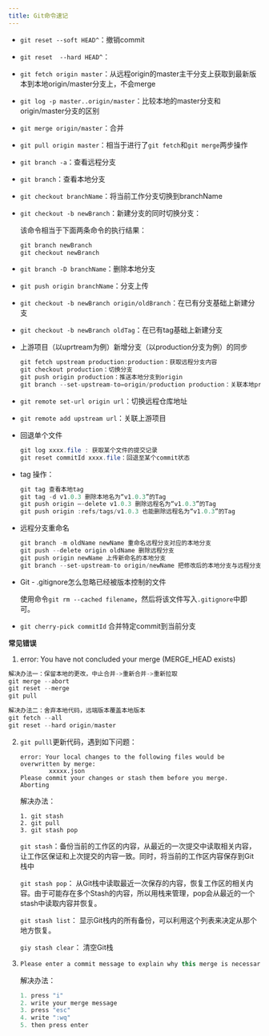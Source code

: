 ```yaml
---
title: Git命令速记
---
```


- ```git reset --soft HEAD^```：撤销commit

- ```git reset  --hard HEAD^```：

- ```git fetch origin master```：从远程origin的master主干分支上获取到最新版本到本地origin/master分支上，不会merge

- ```git log -p master..origin/master```：比较本地的master分支和origin/master分支的区别

- ```git merge origin/master```：合并

- ```git pull origin master```：相当于进行了```git fetch```和```git merge```两步操作

- ```git branch -a```：查看远程分支

- ```git branch```：查看本地分支

- ```git checkout branchName```：将当前工作分支切换到branchName

- ```git checkout -b newBranch```：新建分支的同时切换分支：

  该命令相当于下面两条命令的执行结果：

  ```java
  git branch newBranch
  git checkout newBranch
  ```

- ```git branch -D branchName```：删除本地分支

- ```git push origin branchName```：分支上传

- ```git checkout -b newBranch origin/oldBranch```：在已有分支基础上新建分支

- ```git checkout -b newBranch oldTag```：在已有tag基础上新建分支

- 上游项目（以uprtream为例）新增分支（以production分支为例）的同步

  ```java
  git fetch upstream production:production：获取远程分支内容
  git checkout production：切换分支
  git push origin production：推送本地分支到origin
  git branch --set-upstream-to=origin/production production：关联本地production与远程production
  ```

- ```git remote set-url origin url```：切换远程仓库地址

- ```git remote add upstream url```：关联上游项目

- 回退单个文件

  ```java
  git log xxxx.file : 获取某个文件的提交记录
  git reset commitId xxxx.file：回退至某个commit状态
  ```

- tag 操作：

  ```java
  git tag 查看本地tag
  git tag -d v1.0.3 删除本地名为“v1.0.3”的Tag
  git push origin –-delete v1.0.3 删除远程名为“v1.0.3”的Tag
  git push origin :refs/tags/v1.0.3 也能删除远程名为“v1.0.3”的Tag
  ```

- 远程分支重命名

  ```java
  git branch -m oldName newName 重命名远程分支对应的本地分支
  git push --delete origin oldName 删除远程分支
  git push origin newName 上传新命名的本地分支
  git branch --set-upstream-to origin/newName 把修改后的本地分支与远程分支关联
  ```

- Git - .gitignore怎么忽略已经被版本控制的文件

  使用命令`git rm --cached filename`，然后将该文件写入`.gitignore`中即可。
  
- `git cherry-pick commitId` 合并特定commit到当前分支

**常见错误**

1. error: You have not concluded your merge (MERGE_HEAD exists)

```groovy
解决办法一：保留本地的更改，中止合并->重新合并->重新拉取
git merge --abort
git reset --merge
git pull

解决办法二：舍弃本地代码，远端版本覆盖本地版本
git fetch --all
git reset --hard origin/master
```

2. ```git pulll```更新代码，遇到如下问题：
   ```
   error: Your local changes to the following files would be overwritten by merge:
           xxxxx.json
   Please commit your changes or stash them before you merge.
   Aborting
   
   ```

   解决办法：

   ```
   1. git stash 
   2. git pull
   3. git stash pop
   ```

   ```git stash```：备份当前的工作区的内容，从最近的一次提交中读取相关内容，让工作区保证和上次提交的内容一致。同时，将当前的工作区内容保存到Git栈中

   ```git stash pop```： 从Git栈中读取最近一次保存的内容，恢复工作区的相关内容。由于可能存在多个Stash的内容，所以用栈来管理，pop会从最近的一个stash中读取内容并恢复。

   ```git stash list```： 显示Git栈内的所有备份，可以利用这个列表来决定从那个地方恢复。

   ```giy stash clear```： 清空Git栈

3. ```java
   Please enter a commit message to explain why this merge is necessary, # especially if it merges an updated upstream into a topic branch.
   ```

   解决办法：

   ```java
   1. press "i"
   2. write your merge message
   3. press "esc"
   4. write ":wq"
   5. then press enter
   ```

   



   